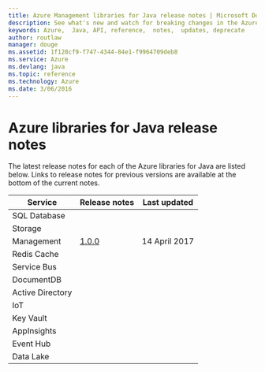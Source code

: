 ```yaml
---
title: Azure Management libraries for Java release notes | Microsoft Docs
description: See what's new and watch for breaking changes in the Azure  libraries for Java
keywords: Azure,  Java, API, reference,  notes,  updates, deprecate
author: routlaw
manager: douge
ms.assetid: 1f128cf9-f747-4344-84e1-f9964709deb8
ms.service: Azure
ms.devlang: java
ms.topic: reference
ms.technology: Azure
ms.date: 3/06/2016
---
```


# Azure libraries for Java release notes 

The latest release notes for each of the Azure libraries for Java are listed below. Links to release notes for previous versions are available at the bottom of the current notes.

Service  | Release notes  | Last updated  
---------|---------|---------|
SQL Database     |         |              
Storage   |         |         |         
Management  |   [1.0.0](java-sdk-azure-release-notes-mgmt.md)  |  14 April 2017  |        
Redis Cache   |         |         |       
Service Bus    |         |         |        
DocumentDB    |         |         |        
Active Directory     |         |         |        
IoT  |         |         |       
Key Vault     |         |         |       
AppInsights   |         |         |        
Event Hub    |         |         |        
Data Lake    |         |         |       

